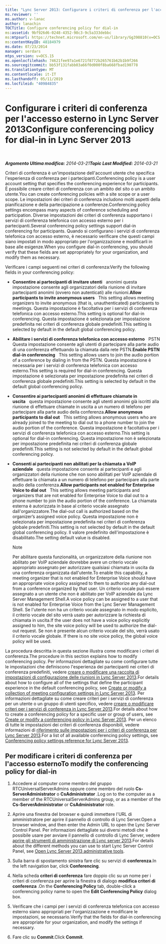 ```yaml
---
title: "Lync Server 2013: Configurare i criteri di conferenza per l'accesso esterno"
ms.reviewer: ''
ms.author: v-lanac
author: lanachin
TOCTitle: Configure conferencing policy for dial-in
ms:assetid: 9bf926d6-0248-4352-98c3-9c5a333debbc
ms:mtpsurl: https://technet.microsoft.com/en-us/library/Gg398810(v=OCS.15)
ms:contentKeyID: 48184979
ms.date: 07/23/2014
manager: serdars
mtps_version: v=OCS.15
ms.openlocfilehash: 74621fee97a1e6721f8772b265761b62b1b9f266
ms.sourcegitcommit: bb53f131fabb03a66f0d000f8ba668fbad190778
ms.translationtype: MT
ms.contentlocale: it-IT
ms.lasthandoff: 05/11/2019
ms.locfileid: "40984835"
---
```

<div data-xmlns="http://www.w3.org/1999/xhtml">

<div class="topic" data-xmlns="http://www.w3.org/1999/xhtml" data-msxsl="urn:schemas-microsoft-com:xslt" data-cs="http://msdn.microsoft.com/en-us/">

<div data-asp="http://msdn2.microsoft.com/asp">

# <a name="configure-conferencing-policy-for-dial-in-in-lync-server-2013"></a><span data-ttu-id="34724-102">Configurare i criteri di conferenza per l'accesso esterno in Lync Server 2013</span><span class="sxs-lookup"><span data-stu-id="34724-102">Configure conferencing policy for dial-in in Lync Server 2013</span></span>

</div>

<div id="mainSection">

<div id="mainBody">

<span> </span>

<span data-ttu-id="34724-103">_**Argomento Ultima modifica:** 2014-03-21_</span><span class="sxs-lookup"><span data-stu-id="34724-103">_**Topic Last Modified:** 2014-03-21_</span></span>

<span data-ttu-id="34724-104">Criteri di conferenza è un'impostazione dell'account utente che specifica l'esperienza di conferenza per i partecipanti.</span><span class="sxs-lookup"><span data-stu-id="34724-104">Conferencing policy is a user account setting that specifies the conferencing experience for participants.</span></span> <span data-ttu-id="34724-105">È possibile creare criteri di conferenza con un ambito del sito o un ambito utente.</span><span class="sxs-lookup"><span data-stu-id="34724-105">You can create conferencing policies with a site scope or a user scope.</span></span> <span data-ttu-id="34724-106">Le impostazioni dei criteri di conferenza includono molti aspetti della pianificazione e della partecipazione a conferenze.</span><span class="sxs-lookup"><span data-stu-id="34724-106">Conferencing policy settings encompass many aspects of conference scheduling and participation.</span></span> <span data-ttu-id="34724-107">Diverse impostazioni dei criteri di conferenza supportano i servizi di conferenza telefonica con accesso esterno per i partecipanti.</span><span class="sxs-lookup"><span data-stu-id="34724-107">Several conferencing policy settings support dial-in conferencing for participants.</span></span> <span data-ttu-id="34724-108">Quando si configurano i servizi di conferenza telefonica con accesso esterno, è necessario verificare che questi campi siano impostati in modo appropriato per l'organizzazione e modificarli in base alle esigenze.</span><span class="sxs-lookup"><span data-stu-id="34724-108">When you configure dial-in conferencing, you should verify that these fields are set appropriately for your organization, and modify them as necessary.</span></span>

<span data-ttu-id="34724-109">Verificare i campi seguenti nei criteri di conferenza:</span><span class="sxs-lookup"><span data-stu-id="34724-109">Verify the following fields in your conferencing policy:</span></span>

  - <span data-ttu-id="34724-110">**Consentire ai partecipanti di invitare utenti**   anonimi questa impostazione consente agli organizzatori della riunione di invitare partecipanti anonimi (ovvero non autenticati) alle riunioni.</span><span class="sxs-lookup"><span data-stu-id="34724-110">**Allow participants to invite anonymous users**   This setting allows meeting organizers to invite anonymous (that is, unauthenticated) participants to meetings.</span></span> <span data-ttu-id="34724-111">Questa impostazione è facoltativa per i servizi di conferenza telefonica con accesso esterno.</span><span class="sxs-lookup"><span data-stu-id="34724-111">This setting is optional for dial-in conferencing.</span></span> <span data-ttu-id="34724-112">Questa impostazione è selezionata per impostazione predefinita nei criteri di conferenza globale predefiniti.</span><span class="sxs-lookup"><span data-stu-id="34724-112">This setting is selected by default in the default global conferencing policy.</span></span>

  - <span data-ttu-id="34724-113">**Abilitare i servizi di conferenza telefonica con accesso esterno**   PSTN Questa impostazione consente agli utenti di partecipare alla parte audio di una conferenza effettuando la chiamata dalla rete PSTN.</span><span class="sxs-lookup"><span data-stu-id="34724-113">**Enable PSTN dial-in conferencing**   This setting allows users to join the audio portion of a conference by dialing in from the PSTN.</span></span> <span data-ttu-id="34724-114">Questa impostazione è necessaria per i servizi di conferenza telefonica con accesso esterno.</span><span class="sxs-lookup"><span data-stu-id="34724-114">This setting is required for dial-in conferencing.</span></span> <span data-ttu-id="34724-115">Questa impostazione è selezionata per impostazione predefinita nei criteri di conferenza globale predefiniti.</span><span class="sxs-lookup"><span data-stu-id="34724-115">This setting is selected by default in the default global conferencing policy.</span></span>

  - <span data-ttu-id="34724-116">**Consentire ai partecipanti anonimi di effettuare chiamate in uscita**   questa impostazione consente agli utenti anonimi già iscritti alla riunione di effettuare chiamate in uscita a un numero di telefono per partecipare alla parte audio della conferenza.</span><span class="sxs-lookup"><span data-stu-id="34724-116">**Allow anonymous participants to dial out**   This setting allows anonymous users who are already joined to the meeting to dial out to a phone number to join the audio portion of the conference.</span></span> <span data-ttu-id="34724-117">Questa impostazione è facoltativa per i servizi di conferenza telefonica con accesso esterno.</span><span class="sxs-lookup"><span data-stu-id="34724-117">This setting is optional for dial-in conferencing.</span></span> <span data-ttu-id="34724-118">Questa impostazione non è selezionata per impostazione predefinita nei criteri di conferenza globale predefiniti.</span><span class="sxs-lookup"><span data-stu-id="34724-118">This setting is not selected by default in the default global conferencing policy.</span></span>

  - <span data-ttu-id="34724-119">**Consenti ai partecipanti non abilitati per la chiamata a VoIP aziendale**   questa impostazione consente ai partecipanti e agli organizzatori della riunione che non sono abilitati per VoIP aziendale di effettuare la chiamata a un numero di telefono per partecipare alla parte audio della conferenza.</span><span class="sxs-lookup"><span data-stu-id="34724-119">**Allow participants not enabled for Enterprise Voice to dial out**   This setting allows meeting participants and organizers that are not enabled for Enterprise Voice to dial out to a phone number to join the audio portion of the conference.</span></span> <span data-ttu-id="34724-120">La chiamata esterna è autorizzata in base al criterio vocale assegnato dall'organizzatore.</span><span class="sxs-lookup"><span data-stu-id="34724-120">The dial-out call is authorized based on the organizer’s assigned voice policy.</span></span> <span data-ttu-id="34724-121">Questa impostazione non è selezionata per impostazione predefinita nei criteri di conferenza globale predefiniti.</span><span class="sxs-lookup"><span data-stu-id="34724-121">This setting is not selected by default in the default global conferencing policy.</span></span> <span data-ttu-id="34724-122">Il valore predefinito dell'impostazione è disabilitato.</span><span class="sxs-lookup"><span data-stu-id="34724-122">The setting default value is disabled.</span></span>
    
    <div>
    

    > [!NOTE]  
    > <span data-ttu-id="34724-123">Per abilitare questa funzionalità, un organizzatore della riunione non abilitato per VoIP aziendale dovrebbe avere un criterio vocale appropriato assegnato per autorizzare qualsiasi chiamata in uscita da una conferenza organizzata dall'utente.</span><span class="sxs-lookup"><span data-stu-id="34724-123">To enable this capability, a meeting organizer that is not enabled for Enterprise Voice should have an appropriate voice policy assigned to them to authorize any dial-out from a conference organized by that user.</span></span> <span data-ttu-id="34724-124">Un criterio vocale può essere assegnato a un utente che non è abilitato per VoIP aziendale da Lync Server Management Shell.</span><span class="sxs-lookup"><span data-stu-id="34724-124">A voice policy can be assigned to a user that is not enabled for Enterprise Voice from the Lync Server Management Shell.</span></span> <span data-ttu-id="34724-125">Se l'utente non ha un criterio vocale assegnato in modo esplicito, il criterio vocale del sito verrà usato per autorizzare la richiesta di chiamata in uscita.</span><span class="sxs-lookup"><span data-stu-id="34724-125">If the user does not have a voice policy explicitly assigned to him, the site voice policy will be used to authorize the dial-out request.</span></span> <span data-ttu-id="34724-126">Se non è presente alcun criterio vocale del sito, verrà usato il criterio vocale globale.&nbsp;</span><span class="sxs-lookup"><span data-stu-id="34724-126">If there is no site voice policy, the global voice policy will be used.&nbsp;</span></span>

    
    </div>

<span data-ttu-id="34724-127">La procedura descritta in questa sezione illustra come modificare i criteri di conferenza.</span><span class="sxs-lookup"><span data-stu-id="34724-127">The procedure in this section explains how to modify conferencing policy.</span></span> <span data-ttu-id="34724-128">Per informazioni dettagliate su come configurare tutte le impostazioni che definiscono l'esperienza dei partecipanti nei criteri di conferenza predefiniti, vedere [creare o modificare una raccolta di impostazioni di configurazione delle riunioni in Lync Server 2013](lync-server-2013-create-or-modify-a-collection-of-meeting-configuration-settings.md).</span><span class="sxs-lookup"><span data-stu-id="34724-128">For details about how to configure all of the settings that define the participant experience in the default conferencing policy, see [Create or modify a collection of meeting configuration settings in Lync Server 2013](lync-server-2013-create-or-modify-a-collection-of-meeting-configuration-settings.md).</span></span> <span data-ttu-id="34724-129">Per informazioni dettagliate su come creare criteri per i servizi di conferenza per un utente o un gruppo di utenti specifico, vedere [creare o modificare criteri per i servizi di conferenza in Lync Server 2013](lync-server-2013-create-or-modify-a-conferencing-policy.md).</span><span class="sxs-lookup"><span data-stu-id="34724-129">For details about how to create a conferencing policy for a specific user or group of users, see [Create or modify a conferencing policy in Lync Server 2013](lync-server-2013-create-or-modify-a-conferencing-policy.md).</span></span> <span data-ttu-id="34724-130">Per un elenco di tutte le impostazioni dei criteri di conferenza disponibili, vedere informazioni di [riferimento sulle impostazioni per i criteri di conferenza per Lync Server 2013](lync-server-2013-conferencing-policy-settings-reference.md).</span><span class="sxs-lookup"><span data-stu-id="34724-130">For a list of all available conferencing policy settings, see [Conferencing policy settings reference for Lync Server 2013](lync-server-2013-conferencing-policy-settings-reference.md).</span></span>

<div>

## <a name="to-modify-the-conferencing-policy-for-dial-in"></a><span data-ttu-id="34724-131">Per modificare i criteri di conferenza per l'accesso esterno</span><span class="sxs-lookup"><span data-stu-id="34724-131">To modify the conferencing policy for dial-in</span></span>

1.  <span data-ttu-id="34724-132">Accedere al computer come membro del gruppo RTCUniversalServerAdmins oppure come membro del ruolo **Cs-ServerAdministrator** o **CsAdministrator** .</span><span class="sxs-lookup"><span data-stu-id="34724-132">Log on to the computer as a member of the RTCUniversalServerAdmins group, or as a member of the **Cs-ServerAdministrator** or **CsAdministrator** role.</span></span>

2.  <span data-ttu-id="34724-133">Aprire una finestra del browser e quindi immettere l'URL di amministratore per aprire il pannello di controllo di Lync Server.</span><span class="sxs-lookup"><span data-stu-id="34724-133">Open a browser window, and then enter the Admin URL to open the Lync Server Control Panel.</span></span> <span data-ttu-id="34724-134">Per informazioni dettagliate sui diversi metodi che è possibile usare per avviare il pannello di controllo di Lync Server, vedere [aprire gli strumenti di amministrazione di Lync server 2013](lync-server-2013-open-lync-server-administrative-tools.md).</span><span class="sxs-lookup"><span data-stu-id="34724-134">For details about the different methods you can use to start Lync Server Control Panel, see [Open Lync Server 2013 administrative tools](lync-server-2013-open-lync-server-administrative-tools.md).</span></span>

3.  <span data-ttu-id="34724-135">Sulla barra di spostamento sinistra fare clic su servizi di **conferenza**.</span><span class="sxs-lookup"><span data-stu-id="34724-135">In the left navigation bar, click **Conferencing**.</span></span>

4.  <span data-ttu-id="34724-136">Nella scheda **criteri di conferenza** fare doppio clic su un nome per i criteri di conferenza per aprire la finestra di dialogo **modifica criteri di conferenza** .</span><span class="sxs-lookup"><span data-stu-id="34724-136">On the **Conferencing Policy** tab, double-click a conferencing policy name to open the **Edit Conferencing Policy** dialog box.</span></span>

5.  <span data-ttu-id="34724-137">Verificare che i campi per i servizi di conferenza telefonica con accesso esterno siano appropriati per l'organizzazione e modificare le impostazioni, se necessario.</span><span class="sxs-lookup"><span data-stu-id="34724-137">Verify that the fields for dial-in conferencing are appropriate for your organization, and modify the settings if necessary.</span></span>

6.  <span data-ttu-id="34724-138">Fare clic su **Commit**.</span><span class="sxs-lookup"><span data-stu-id="34724-138">Click **Commit**.</span></span>

</div>

</div>

<span> </span>

</div>

</div>

</div>

